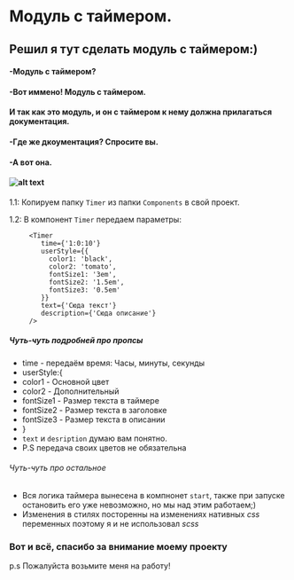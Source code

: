 # Модуль с таймером. 
## Решил я тут сделать модуль с таймером:)
#### -Модуль с таймером?
#### -Вот иммено! Модуль с таймером.

#### И так как это модуль, и он с таймером к нему должна прилагаться документация.
#### -Где же дкоументация? Спросите вы.
#### -А вот она. 
#### ![alt text](https://github.com/kirill303/timer_module/blob/master/src/img/arrowToDown.svg "Arrow to down")



1.1: Копируем папку  ```Timer``` из папки ```Components``` в свой проект.

1.2: В компонент ```Timer``` передаем параметры:

         <Timer
            time={'1:0:10'}
            userStyle={{
              color1: 'black',
              color2: 'tomato',
              fontSize1: '3em',
              fontSize2: '1.5em',
              fontSize3: '0.5em'
            }}
            text={'Сюда текст'}
            description={'Сюда описание'}
         /> 
   
   ##### Чуть-чуть подробней про *пропсы*
   * time - передаём время: Часы, минуты, секунды
   * userStyle:{
   *  color1 - Основной цвет
   *  color2 - Дополнительный
   *  fontSize1 - Размер текста в таймере
   *  fontSize2 - Размер текста в заголовке
   *  fontSize3 - Размер текста в описании
   *  }
   *  `text` и `desription` думаю вам понятно.
   * P.S передача своих цветов не обязательна 
   ###### Чуть-чуть про остальное
   * Вся логика таймера вынесена в компнонет `start`, также при запуске остановить его уже невозможно, но мы над этим работаем;)
   * Изменения в стилях посторенны на изменениях нативных *css* переменных поэтому я и не использовал *scss*

   ### Вот и всё, спасибо за внимание моему проекту
   p.s Пожалуйста возьмите меня на работу!
